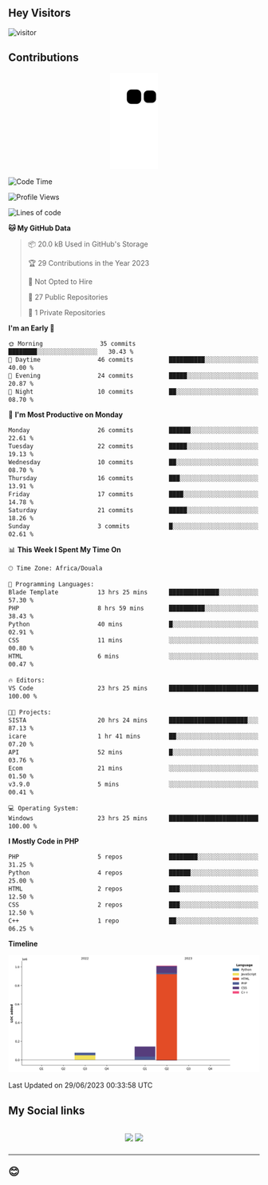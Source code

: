 ## Hey Visitors
![visitor](https://profile-counter.glitch.me/Fotsingboris/count.svg)

## Contributions
<p align="center">
  <img src="https://raw.githubusercontent.com/Fotsingboris/Fotsingboris/output/github-contribution-grid-snake.svg" />
</p>

<!--START_SECTION:waka-->
![Code Time](http://img.shields.io/badge/Code%20Time-336%20hrs%207%20mins-blue)

![Profile Views](http://img.shields.io/badge/Profile%20Views-0-blue)

![Lines of code](https://img.shields.io/badge/From%20Hello%20World%20I%27ve%20Written-1.2%20million%20lines%20of%20code-blue)

**🐱 My GitHub Data** 

> 📦 20.0 kB Used in GitHub's Storage 
 > 
> 🏆 29 Contributions in the Year 2023
 > 
> 🚫 Not Opted to Hire
 > 
> 📜 27 Public Repositories 
 > 
> 🔑 1 Private Repositories 
 > 
**I'm an Early 🐤** 

```text
🌞 Morning                35 commits          ████████░░░░░░░░░░░░░░░░░   30.43 % 
🌆 Daytime                46 commits          ██████████░░░░░░░░░░░░░░░   40.00 % 
🌃 Evening                24 commits          █████░░░░░░░░░░░░░░░░░░░░   20.87 % 
🌙 Night                  10 commits          ██░░░░░░░░░░░░░░░░░░░░░░░   08.70 % 
```
📅 **I'm Most Productive on Monday** 

```text
Monday                   26 commits          ██████░░░░░░░░░░░░░░░░░░░   22.61 % 
Tuesday                  22 commits          █████░░░░░░░░░░░░░░░░░░░░   19.13 % 
Wednesday                10 commits          ██░░░░░░░░░░░░░░░░░░░░░░░   08.70 % 
Thursday                 16 commits          ███░░░░░░░░░░░░░░░░░░░░░░   13.91 % 
Friday                   17 commits          ████░░░░░░░░░░░░░░░░░░░░░   14.78 % 
Saturday                 21 commits          █████░░░░░░░░░░░░░░░░░░░░   18.26 % 
Sunday                   3 commits           █░░░░░░░░░░░░░░░░░░░░░░░░   02.61 % 
```


📊 **This Week I Spent My Time On** 

```text
🕑︎ Time Zone: Africa/Douala

💬 Programming Languages: 
Blade Template           13 hrs 25 mins      ██████████████░░░░░░░░░░░   57.30 % 
PHP                      8 hrs 59 mins       ██████████░░░░░░░░░░░░░░░   38.43 % 
Python                   40 mins             █░░░░░░░░░░░░░░░░░░░░░░░░   02.91 % 
CSS                      11 mins             ░░░░░░░░░░░░░░░░░░░░░░░░░   00.80 % 
HTML                     6 mins              ░░░░░░░░░░░░░░░░░░░░░░░░░   00.47 % 

🔥 Editors: 
VS Code                  23 hrs 25 mins      █████████████████████████   100.00 % 

🐱‍💻 Projects: 
SISTA                    20 hrs 24 mins      ██████████████████████░░░   87.13 % 
icare                    1 hr 41 mins        ██░░░░░░░░░░░░░░░░░░░░░░░   07.20 % 
API                      52 mins             █░░░░░░░░░░░░░░░░░░░░░░░░   03.76 % 
Ecom                     21 mins             ░░░░░░░░░░░░░░░░░░░░░░░░░   01.50 % 
v3.9.0                   5 mins              ░░░░░░░░░░░░░░░░░░░░░░░░░   00.41 % 

💻 Operating System: 
Windows                  23 hrs 25 mins      █████████████████████████   100.00 % 
```

**I Mostly Code in PHP** 

```text
PHP                      5 repos             ████████░░░░░░░░░░░░░░░░░   31.25 % 
Python                   4 repos             ██████░░░░░░░░░░░░░░░░░░░   25.00 % 
HTML                     2 repos             ███░░░░░░░░░░░░░░░░░░░░░░   12.50 % 
CSS                      2 repos             ███░░░░░░░░░░░░░░░░░░░░░░   12.50 % 
C++                      1 repo              ██░░░░░░░░░░░░░░░░░░░░░░░   06.25 % 
```



**Timeline**

![Lines of Code chart](https://raw.githubusercontent.com/Fotsingboris/Fotsingboris/main/assets/bar_graph.png)


 Last Updated on 29/06/2023 00:33:58 UTC
<!--END_SECTION:waka-->

<h2>My Social links <h2>
<p align="center">
   <a href="https://linkedin.com/in/Fotsingboris-Mathieu"><img src="https://img.shields.io/badge/linkedin-%230077B5.svg?style=for-the-badge&logo=linkedin&logoColor=white"></a>
   <a href="https://instagram.com/Fotsingboris"><img src="https://img.shields.io/badge/instagram-%23E4405F.svg?style=for-the-badge&logo=Instagram&logoColor=white"></a>
  </p>
<hr>
😊
